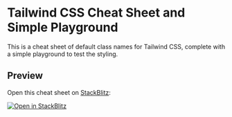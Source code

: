 # Tailwind CSS Cheat Sheet and Simple Playground

This is a cheat sheet of default class names for Tailwind CSS, complete with a simple playground to test the styling.

## Preview

Open this cheat sheet on [StackBlitz](https://stackblitz.com):

[![Open in StackBlitz](https://developer.stackblitz.com/img/open_in_stackblitz.svg)](https://stackblitz.com/~/github.com/swgc-shota/tailwind-css-cheat-sheet)
